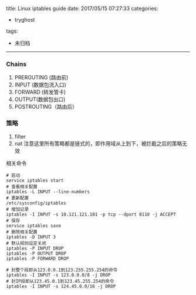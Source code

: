 title: Linux iptables guide
date: 2017/05/15 07:27:33
categories:
 - tryghost

tags:
 - 未归档 



---

### Chains
 1. PREROUTING (路由前)
 2. INPUT (数据包流入口)
 3. FORWARD (转发管卡)
 4. OUTPUT(数据包出口)
 5. POSTROUTING（路由后）
### 策略
 1. filter
 2. nat
注意这里所有策略都是链式的，即作用域从上到下，被拦截之后的策略无效
 
相关命令
```language-bash
# 启动
service iptables start
# 查看相关配置
iptables -L INPUT --line-numbers
# 更新配置
/etc/sysconfig/iptables 
# 增加记录
iptables -I INPUT -s 10.121.121.181 -p tcp --dport 8110 -j ACCEPT
# 保存
service iptables save
# 删除相关配置
iptables -D INPUT 3
# 默认规则设定关闭
iptables -P INPUT DROP    
iptables -P OUTPUT DROP    
iptables -P FORWARD DROP   

# 封整个段即从123.0.0.1到123.255.255.254的命令   
iptables -I INPUT -s 123.0.0.0/8 -j DROP   
# 封IP段即从123.45.0.1到123.45.255.254的命令   
iptables -I INPUT -s 124.45.0.0/16 -j DROP   
 
```




